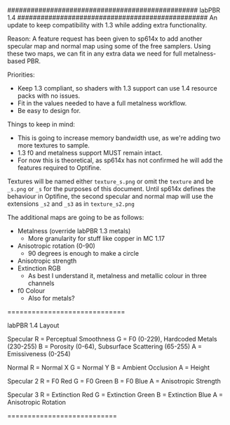#################################################
labPBR 1.4
#################################################
An update to keep compatibility with 1.3 while adding extra functionality.

Reason:
A feature request has been given to sp614x to add another specular map and normal map using some of the free samplers. Using these two maps, we can fit in any extra data we need for full metalness-based PBR.

Priorities:
- Keep 1.3 compliant, so shaders with 1.3 support can use 1.4 resource packs with no issues.
- Fit in the values needed to have a full metalness workflow.
- Be easy to design for.

Things to keep in mind:
- This is going to increase memory bandwidth use, as we're adding two more textures to sample.
- 1.3 f0 and metalness support MUST remain intact.
- For now this is theoretical, as sp614x has not confirmed he will add the features required to Optifine.

Textures will be named either `texture_s.png` or omit the `texture` and be `_s.png` or `_s` for the purposes of this document.
Until sp614x defines the behaviour in Optifine, the second specular and normal map will use the extensions `_s2` and `_s3` as in `texture_s2.png`

The additional maps are going to be as follows:
- Metalness (override labPBR 1.3 metals)
    - More granularity for stuff like copper in MC 1.17
- Anisotropic rotation (0-90)
    - 90 degrees is enough to make a circle
- Anisotropic strength
- Extinction RGB
    - As best I understand it, metalness and metallic colour in three channels
- f0 Colour
    - Also for metals?


=============================

labPBR 1.4 Layout

Specular
R = Perceptual Smoothness
G = F0 (0-229), Hardcoded Metals (230-255)
B = Porosity (0-64), Subsurface Scattering (65-255)
A = Emissiveness (0-254)

Normal
R = Normal X
G = Normal Y
B = Ambient Occlusion
A = Height

Specular 2
R = F0 Red
G = F0 Green
B = F0 Blue
A = Anisotropic Strength

Specular 3
R = Extinction Red
G = Extinction Green
B = Extinction Blue
A = Anisotropic Rotation

===========================